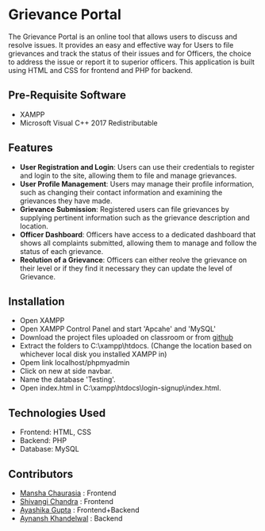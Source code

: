 
# Grievance Portal

The Grievance Portal is an online tool that allows users to discuss and resolve issues. It provides an easy and effective way for Users to file grievances and track the status of their issues and for Officers, the choice to address the issue or report it to superior officers. This application is built using HTML and CSS for frontend and PHP for backend.




## Pre-Requisite Software

* XAMPP
* Microsoft Visual C++ 2017 Redistributable
## Features

- **User Registration and Login**: Users can use their credentials to register and login to the site, allowing them to file and manage grievances.
- **User Profile Management**: Users may manage their profile information, such as changing their contact information and examining the grievances they have made.
- **Grievance Submission**: Registered users can file grievances by supplying pertinent information such as the grievance description and location.
- **Officer Dashboard**: Officers have access to a dedicated dashboard that shows all complaints submitted, allowing them to manage and follow the status of each grievance.
- **Reolution of a Grievance**: Officers can either reolve the grievance on their level or if they find it necessary they can update the level of Grievance.


## Installation

- Open XAMPP
- Open XAMPP Control Panel and start 'Apcahe' and 'MySQL'
- Download the project files uploaded on classroom or from [github](https://github.com/shivangi806/Grievance-Portal)
- Extract the folders to C:\xampp\htdocs. (Change the location based on whichever local disk you installed XAMPP in)
- Opem link localhost/phpmyadmin
- Click on new at side navbar.
- Name the database 'Testing'.
- Open index.html in C:\xampp\htdocs\login-signup\index.html.
## Technologies Used

- Frontend: HTML, CSS
- Backend: PHP
- Database: MySQL
## Contributors

- [Mansha Chaurasia](https://github.com/Mansha7) : Frontend
- [Shivangi Chandra](https://github.com/shivangi806) : Frontend
- [Ayashika Gupta](https://github.com/Ayashika) : Frontend+Backend
- [Aynansh Khandelwal](https://github.com/Aynansh) : Backend
